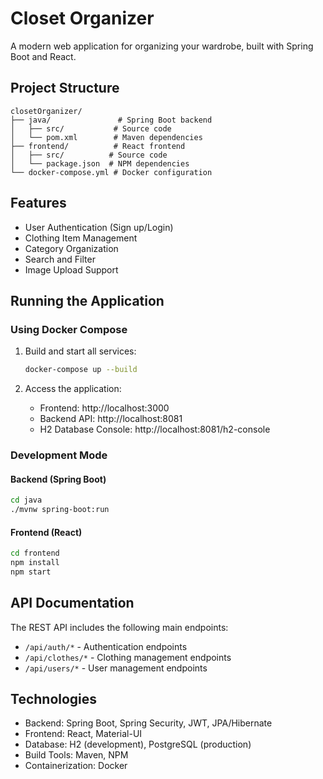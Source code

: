 # Closet Organizer

A modern web application for organizing your wardrobe, built with Spring Boot and React.

## Project Structure

```
closetOrganizer/
├── java/               # Spring Boot backend
│   ├── src/           # Source code
│   └── pom.xml        # Maven dependencies
├── frontend/          # React frontend
│   ├── src/          # Source code
│   └── package.json  # NPM dependencies
└── docker-compose.yml # Docker configuration
```

## Features

- User Authentication (Sign up/Login)
- Clothing Item Management
- Category Organization
- Search and Filter
- Image Upload Support

## Running the Application

### Using Docker Compose

1. Build and start all services:
   ```bash
   docker-compose up --build
   ```

2. Access the application:
   - Frontend: http://localhost:3000
   - Backend API: http://localhost:8081
   - H2 Database Console: http://localhost:8081/h2-console

### Development Mode

#### Backend (Spring Boot)
```bash
cd java
./mvnw spring-boot:run
```

#### Frontend (React)
```bash
cd frontend
npm install
npm start
```

## API Documentation

The REST API includes the following main endpoints:

- `/api/auth/*` - Authentication endpoints
- `/api/clothes/*` - Clothing management endpoints
- `/api/users/*` - User management endpoints

## Technologies

- Backend: Spring Boot, Spring Security, JWT, JPA/Hibernate
- Frontend: React, Material-UI
- Database: H2 (development), PostgreSQL (production)
- Build Tools: Maven, NPM
- Containerization: Docker
